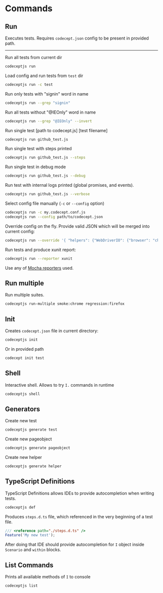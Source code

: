 # Commands

## Run

Executes tests. Requires `codecept.json` config to be present in provided path.

---

Run all tests from current dir

```sh
codeceptjs run
```

Load config and run tests from `test` dir

```sh
codeceptjs run -c test
```

Run only tests with "signin" word in name

```sh
codeceptjs run --grep "signin"
```

Run all tests without "@IEOnly" word in name

```sh
codeceptjs run --grep "@IEOnly" --invert
```

Run single test [path to codecept.js] [test filename]

```sh
codeceptjs run github_test.js
```

Run single test with steps printed

```sh
codeceptjs run github_test.js --steps
```

Run single test in debug mode

```sh
codeceptjs run github_test.js --debug
```

Run test with internal logs printed (global promises, and events).

```sh
codeceptjs run github_test.js --verbose
```

Select config file manually (`-c` or `--config` option)

```sh
codeceptjs run -c my.codecept.conf.js
codeceptjs run --config path/to/codecept.json
```

Override config on the fly. Provide valid JSON which will be merged into current config:

```sh
codeceptjs run --override '{ "helpers": {"WebDriverIO": {"browser": "chrome"}}}'
```

Run tests and produce xunit report:

```sh
codeceptjs run --reporter xunit
```

Use any of [Mocha reporters](https://github.com/mochajs/mocha/tree/master/lib/reporters) used.

## Run multiple

Run multiple suites.

```sh
codeceptjs run-multiple smoke:chrome regression:firefox
```

## Init

Creates `codecept.json` file in current directory:

```sh
codeceptjs init
```

Or in provided path

```sh
codecept init test
```

## Shell

Interactive shell. Allows to try `I.` commands in runtime

```sh
codeceptjs shell
```

## Generators

Create new test

```sh
codeceptjs generate test
```

Create new pageobject

```sh
codeceptjs generate pageobject
```

Create new helper

```sh
codeceptjs generate helper
```

## TypeScript Definitions

TypeScript Definitions allows IDEs to provide autocompletion when writing tests.

```sh
codeceptjs def
```

Produces `steps.d.ts` file, which referenced in the very beginning of a test file.

```js
/// <reference path="./steps.d.ts" />
Feature('My new test');
```

After doing that IDE should provide autocompletion for `I` object inside `Scenario` and `within` blocks.

## List Commands

Prints all available methods of `I` to console

```sh
codeceptjs list
```
